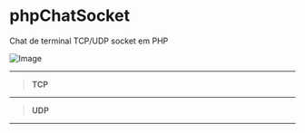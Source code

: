 # phpChatSocket
 Chat de terminal TCP/UDP socket em PHP

![Image](https://www.modalmais.com.br/wp-content/uploads/2016/08/ico-chat.png)	

---
> **TCP**
---
> **UDP**
---